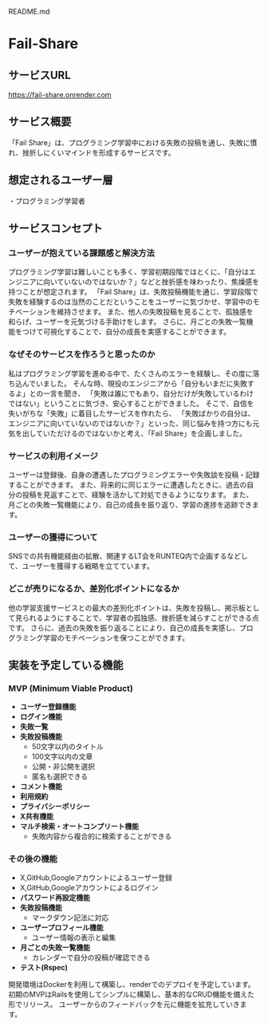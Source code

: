 README.md
# Fail-Share

## サービスURL
https://fail-share.onrender.com

## サービス概要
「Fail Share」は、プログラミング学習中における失敗の投稿を通し、失敗に慣れ、挫折しにくいマインドを形成するサービスです。

## 想定されるユーザー層
・プログラミング学習者

## サービスコンセプト
### ユーザーが抱えている課題感と解決方法
プログラミング学習は難しいことも多く、学習初期段階ではとくに、「自分はエンジニアに向いていないのではないか？」などと挫折感を味わったり、焦燥感を持つことが想定されます。
「Fail Share」は、失敗投稿機能を通じ、学習段階で失敗を経験するのは当然のことだということをユーザーに気づかせ、学習中のモチベーションを維持させます。
また、他人の失敗投稿を見ることで、孤独感を和らげ、ユーザーを元気づける手助けをします。
さらに、月ごとの失敗一覧機能をつけて可視化することで、自分の成長を実感することができます。

### なぜそのサービスを作ろうと思ったのか
私はプログラミング学習を進める中で、たくさんのエラーを経験し、その度に落ち込んでいました。
そんな時、現役のエンジニアから「自分もいまだに失敗するよ」との一言を聞き、
「失敗は誰にでもあり、自分だけが失敗しているわけではない」ということに気づき、安心することができました。
そこで、自信を失いがちな「失敗」に着目したサービスを作れたら、
「失敗ばかりの自分は、エンジニアに向いていないのではないか？」といった、同じ悩みを持つ方にも元気を出していただけるのではないかと考え、「Fail Share」を企画しました。

### サービスの利用イメージ
ユーザーは登録後、自身の遭遇したプログラミングエラーや失敗談を投稿・記録することができます。
また、将来的に同じエラーに遭遇したときに、過去の自分の投稿を見返すことで、経験を活かして対処できるようになります。
また、月ごとの失敗一覧機能により、自己の成長を振り返り、学習の進捗を追跡できます。

### ユーザーの獲得について
SNSでの共有機能経由の拡散、関連するLT会をRUNTEQ内で企画するなどして、ユーザーを獲得する戦略を立てています。

### どこが売りになるか、差別化ポイントになるか
他の学習支援サービスとの最大の差別化ポイントは、失敗を投稿し、掲示板として見られるようにすることで、学習者の孤独感、挫折感を減らすことができる点です。
さらに、過去の失敗を振り返ることにより、自己の成長を実感し、プログラミング学習のモチベーションを保つことができます。

## 実装を予定している機能
### MVP (Minimum Viable Product)
- **ユーザー登録機能**
- **ログイン機能**
- **失敗一覧**
- **失敗投稿機能**
  - 50文字以内のタイトル
  - 100文字以内の文章
  - 公開・非公開を選択
  - 匿名も選択できる
- **コメント機能**
- **利用規約**
- **プライバシーポリシー**
- **X共有機能**
- **マルチ検索・オートコンプリート機能**
  - 失敗内容から複合的に検索することができる
  
### その後の機能
- X,GitHub,Googleアカウントによるユーザー登録
- X,GitHub,Googleアカウントによるログイン
- **パスワード再設定機能**
- **失敗投稿機能**
  - マークダウン記法に対応
- **ユーザープロフィール機能**
  - ユーザー情報の表示と編集
- **月ごとの失敗一覧機能**
  - カレンダーで自分の投稿が確認できる
- **テスト(Rspec)**

開発環境はDockerを利用して構築し、renderでのデプロイを予定しています。
初期のMVPはRailsを使用してシンプルに構築し、基本的なCRUD機能を備えた形でリリース。
ユーザーからのフィードバックを元に機能を拡充していきます。

